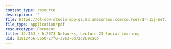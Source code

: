 ```yaml
---
content_type: resource
description: ''
file: https://ol-ocw-studio-app-qa.s3.amazonaws.com/courses/14-15j-networks-spring-2018/d1812456565027f639636d72c869ca0b_MIT14_15JS18_lec23.pdf
file_type: application/pdf
resourcetype: Document
title: 14.15J / 6.207J Networks, Lecture 23 Social Learning
uid: d1812456-5650-27f6-3963-6d72c869ca0b
---
```

